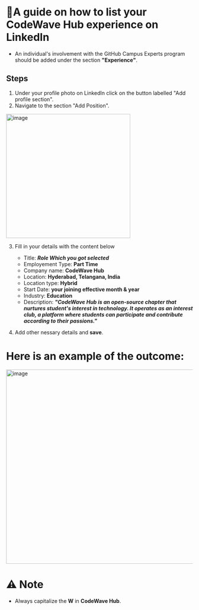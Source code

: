 # 📃A guide on how to list your CodeWave Hub experience on LinkedIn

- An individual's involvement with the GitHub Campus Experts program should be added under the section **"Experience"**.

## Steps

1. Under your profile photo on LinkedIn click on the button labelled "Add profile section".
2. Navigate to the section "Add Position".
<img width="335" alt="image" src="https://github.com/LIEThyd/List-on-LinkedIn/assets/100799939/357b0d6a-c77f-4867-b73d-ecb8c682c218">


3. Fill in your details with the content below
     
     - Title: **_Role Which you got selected_**
     - Employement Type: **Part Time**
     - Company name: **CodeWave Hub**
     - Location: **Hyderabad, Telangana, India**
     - Location type: **Hybrid**
     - Start Date: **your joining effective month & year**
     - Industry: **Education**
     - Description: ***"CodeWave Hub is an open-source chapter that nurtures student's interest in technology.
       It operates as an interest club, a platform where students can participate and contribute according to their passions."***
5. Add other nessary details and **save**.

# Here is an example of the outcome:

<img width="524" alt="image" src="https://github.com/LIEThyd/List-on-LinkedIn/assets/100799939/8279bd4b-2f5e-4f0b-bc1c-1014afe17e26">


# ⚠ Note

- Always capitalize the **W** in **CodeWave Hub**.
